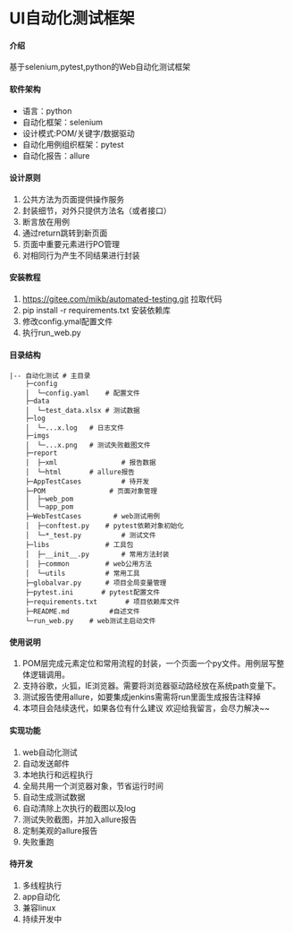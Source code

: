 # UI自动化测试框架

#### 介绍
基于selenium,pytest,python的Web自动化测试框架

#### 软件架构
- 语言：python
- 自动化框架：selenium
- 设计模式:POM/关键字/数据驱动
- 自动化用例组织框架：pytest
- 自动化报告：allure

#### 设计原则
1.  公共方法为页面提供操作服务
2.  封装细节，对外只提供方法名（或者接口）
3.  断言放在用例
4.  通过return跳转到新页面
5.  页面中重要元素进行PO管理
6.  对相同行为产生不同结果进行封装

#### 安装教程

1.  https://gitee.com/mikb/automated-testing.git 拉取代码
2.  pip install -r requirements.txt 安装依赖库
3.  修改config.ymal配置文件
4.  执行run_web.py

#### 目录结构
```shell
|-- 自动化测试 # 主目录
    ├─config
    │  └─config.yaml	# 配置文件
    ├─data
    │  └─test_data.xlsx	# 测试数据
    ├─log
    │  └─...x.log	# 日志文件
    ├─imgs
    │  └─...x.png	# 测试失败截图文件
    ├─report
    │  ├─xml                # 报告数据
    │  └─html		# allure报告
    ├─AppTestCases          # 待开发
    ├─POM                # 页面对象管理
    │  ├─web_pom
    │  └─app_pom	
    ├─WebTestCases        # web测试用例
    │  ├─conftest.py	# pytest依赖对象初始化
    │  └─*_test.py	        # 测试文件
    ├─libs		        # 工具包
    │  ├─__init__.py		# 常用方法封装
    │  ├─common	        # web公用方法
    │  └─utils	        # 常用工具
    ├─globalvar.py      # 项目全局变量管理
    ├─pytest.ini	   # pytest配置文件
    ├─requirements.txt		 # 项目依赖库文件
    ├─README.md          #自述文件
    └─run_web.py	# web测试主启动文件
```


#### 使用说明

1.  POM层完成元素定位和常用流程的封装，一个页面一个py文件。用例层写整体逻辑调用。
2.  支持谷歌，火狐，IE浏览器。需要将浏览器驱动路经放在系统path变量下。
3.  测试报告使用allure，如要集成jenkins需需将run里面生成报告注释掉
4.  本项目会陆续迭代，如果各位有什么建议 欢迎给我留言，会尽力解决~~


#### 实现功能
1.  web自动化测试
2.  自动发送邮件
3.  本地执行和远程执行
4.  全局共用一个浏览器对象，节省运行时间
5.  自动生成测试数据
6.  自动清除上次执行的截图以及log
7.  测试失败截图，并加入allure报告
8.  定制美观的allure报告
9.  失败重跑


#### 待开发
1.  多线程执行
2.  app自动化
3.  兼容linux
3.  持续开发中
